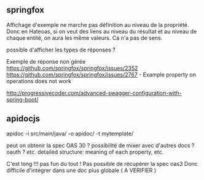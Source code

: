 

## springfox

Affichage d'exemple ne marche pas
définition au niveau de la propriété.
Donc en Hateoas, si on veut des liens au niveau du résultat et au niveau de chaque entité, on aura les même valeurs.
Ca n'a pas de sens.

possible d'afficher les types de réponses ?

Exemple de réponse non gérée
https://github.com/springfox/springfox/issues/2352
https://github.com/springfox/springfox/issues/2767 - Example property on operations does not work

http://progressivecoder.com/advanced-swagger-configuration-with-spring-boot/

## apidocjs

apidoc -i src/main/java/ -o apidoc/ -t mytemplate/

peut on obtenir la spec OAS 30 ?
possibilité de mixer avec d'autres docs ?
oauth ?
etc.
detailed structure: meaning of each property, etc.

C'est long !!! pas fun du tout !
Pas possible de récupérer la spec oas3
Donc difficile d'intégrer dans une doc plus globale ( A VERIFIER )
